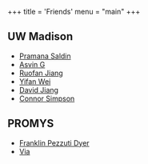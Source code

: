 +++
title = 'Friends'
menu = "main"
+++

## <span class = "sans">UW Madison</span>
- [Pramana Saldin](https://pr4-kp.github.io/)
- [Asvin G](https://asving.com/)
- [Ruofan Jiang](https://sites.google.com/view/ruofanjiang/home)
- [Yifan Wei](https://people.math.wisc.edu/~wei78/)
- [David Jiang](https://xpoes123.github.io/davidJ/)
- [Connor Simpson](https://connorgs.net/)

## <span class = "sans">PROMYS</span>
- [Franklin Pezzuti Dyer](https://franklin.dyer.me/)
- [Via](https://right-derived-functor.github.io/math-diary/)